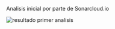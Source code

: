 Analisis inicial por parte de Sonarcloud.io

![resultado primer analisis]("/images/first-inspection-resume.png")
